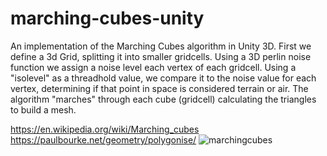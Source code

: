 # marching-cubes-unity
An implementation of the Marching Cubes algorithm in Unity 3D.
First we define a 3d Grid, splitting it into smaller gridcells.
Using a 3D perlin noise function we assign a noise level each vertex of each gridcell.
Using a "isolevel" as a threadhold value, we compare it to the noise value for each vertex, determining if that point in space is considered terrain or air.
The algorithm "marches" through each cube (gridcell) calculating the triangles to build a mesh.

https://en.wikipedia.org/wiki/Marching_cubes
https://paulbourke.net/geometry/polygonise/
![marchingcubes](https://github.com/ACassiusD/marching-cubes-unity/assets/18119577/6d0725e5-5035-4815-b335-956d196c8343)
